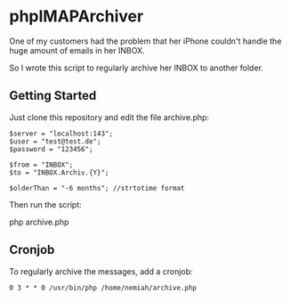 # phpIMAPArchiver
One of my customers had the problem that her iPhone couldn't handle the huge amount of emails in her INBOX.

So I wrote this script to regularly archive her INBOX to another folder.

## Getting Started
Just clone this repository and edit the file archive.php:

    $server = "localhost:143";
    $user = "test@test.de";
    $password = "123456";

    $from = "INBOX";
    $to = "INBOX.Archiv.{Y}";

    $olderThan = "-6 months"; //strtotime format

Then run the script:

 php archive.php

## Cronjob

To regularly archive the messages, add a cronjob:

    0 3 * * 0 /usr/bin/php /home/nemiah/archive.php